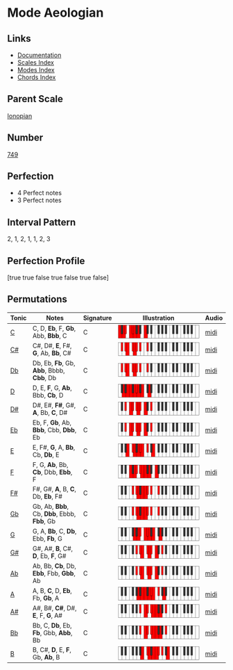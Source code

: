 # Mode Aeologian

## Links

- [Documentation](index.md)
- [Scales Index](Scales.md)
- [Modes Index](Modes.md)
- [Chords Index](Chords.md)

## Parent Scale

[Ionopian](ScaleIonopian.md)

## Number

[749](https://ianring.com/musictheory/scales/749)

## Perfection

- 4 Perfect notes
- 3 Perfect notes

## Interval Pattern

2, 1, 2, 1, 1, 2, 3

## Perfection Profile

[true true false true false true false]

## Permutations

| Tonic | Notes | Signature | Illustration | Audio |
|-------|-------|-----------|--------------|-------|
| [C](ModeCNaturalAeologian.md) | C, D, **Eb**, F, **Gb**, Abb, **Bbb**, C | C | ![CNaturalAeologian](ModeCNaturalAeologian.png) | [midi](https://github.com/edipermadi/music/blob/main/docs/ModeCNaturalAeologian.mid?raw=true) |
| [C#](ModeCSharpAeologian.md) | C#, D#, **E**, F#, **G**, Ab, **Bb**, C# | C | ![CSharpAeologian](ModeCSharpAeologian.png) | [midi](https://github.com/edipermadi/music/blob/main/docs/ModeCSharpAeologian.mid?raw=true) |
| [Db](ModeDFlatAeologian.md) | Db, Eb, **Fb**, Gb, **Abb**, Bbbb, **Cbb**, Db | C | ![DFlatAeologian](ModeDFlatAeologian.png) | [midi](https://github.com/edipermadi/music/blob/main/docs/ModeDFlatAeologian.mid?raw=true) |
| [D](ModeDNaturalAeologian.md) | D, E, **F**, G, **Ab**, Bbb, **Cb**, D | C | ![DNaturalAeologian](ModeDNaturalAeologian.png) | [midi](https://github.com/edipermadi/music/blob/main/docs/ModeDNaturalAeologian.mid?raw=true) |
| [D#](ModeDSharpAeologian.md) | D#, E#, **F#**, G#, **A**, Bb, **C**, D# | C | ![DSharpAeologian](ModeDSharpAeologian.png) | [midi](https://github.com/edipermadi/music/blob/main/docs/ModeDSharpAeologian.mid?raw=true) |
| [Eb](ModeEFlatAeologian.md) | Eb, F, **Gb**, Ab, **Bbb**, Cbb, **Dbb**, Eb | C | ![EFlatAeologian](ModeEFlatAeologian.png) | [midi](https://github.com/edipermadi/music/blob/main/docs/ModeEFlatAeologian.mid?raw=true) |
| [E](ModeENaturalAeologian.md) | E, F#, **G**, A, **Bb**, Cb, **Db**, E | C | ![ENaturalAeologian](ModeENaturalAeologian.png) | [midi](https://github.com/edipermadi/music/blob/main/docs/ModeENaturalAeologian.mid?raw=true) |
| [F](ModeFNaturalAeologian.md) | F, G, **Ab**, Bb, **Cb**, Dbb, **Ebb**, F | C | ![FNaturalAeologian](ModeFNaturalAeologian.png) | [midi](https://github.com/edipermadi/music/blob/main/docs/ModeFNaturalAeologian.mid?raw=true) |
| [F#](ModeFSharpAeologian.md) | F#, G#, **A**, B, **C**, Db, **Eb**, F# | C | ![FSharpAeologian](ModeFSharpAeologian.png) | [midi](https://github.com/edipermadi/music/blob/main/docs/ModeFSharpAeologian.mid?raw=true) |
| [Gb](ModeGFlatAeologian.md) | Gb, Ab, **Bbb**, Cb, **Dbb**, Ebbb, **Fbb**, Gb | C | ![GFlatAeologian](ModeGFlatAeologian.png) | [midi](https://github.com/edipermadi/music/blob/main/docs/ModeGFlatAeologian.mid?raw=true) |
| [G](ModeGNaturalAeologian.md) | G, A, **Bb**, C, **Db**, Ebb, **Fb**, G | C | ![GNaturalAeologian](ModeGNaturalAeologian.png) | [midi](https://github.com/edipermadi/music/blob/main/docs/ModeGNaturalAeologian.mid?raw=true) |
| [G#](ModeGSharpAeologian.md) | G#, A#, **B**, C#, **D**, Eb, **F**, G# | C | ![GSharpAeologian](ModeGSharpAeologian.png) | [midi](https://github.com/edipermadi/music/blob/main/docs/ModeGSharpAeologian.mid?raw=true) |
| [Ab](ModeAFlatAeologian.md) | Ab, Bb, **Cb**, Db, **Ebb**, Fbb, **Gbb**, Ab | C | ![AFlatAeologian](ModeAFlatAeologian.png) | [midi](https://github.com/edipermadi/music/blob/main/docs/ModeAFlatAeologian.mid?raw=true) |
| [A](ModeANaturalAeologian.md) | A, B, **C**, D, **Eb**, Fb, **Gb**, A | C | ![ANaturalAeologian](ModeANaturalAeologian.png) | [midi](https://github.com/edipermadi/music/blob/main/docs/ModeANaturalAeologian.mid?raw=true) |
| [A#](ModeASharpAeologian.md) | A#, B#, **C#**, D#, **E**, F, **G**, A# | C | ![ASharpAeologian](ModeASharpAeologian.png) | [midi](https://github.com/edipermadi/music/blob/main/docs/ModeASharpAeologian.mid?raw=true) |
| [Bb](ModeBFlatAeologian.md) | Bb, C, **Db**, Eb, **Fb**, Gbb, **Abb**, Bb | C | ![BFlatAeologian](ModeBFlatAeologian.png) | [midi](https://github.com/edipermadi/music/blob/main/docs/ModeBFlatAeologian.mid?raw=true) |
| [B](ModeBNaturalAeologian.md) | B, C#, **D**, E, **F**, Gb, **Ab**, B | C | ![BNaturalAeologian](ModeBNaturalAeologian.png) | [midi](https://github.com/edipermadi/music/blob/main/docs/ModeBNaturalAeologian.mid?raw=true) |
